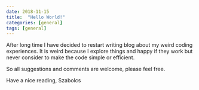 ```yaml
---
date: 2018-11-15
title:  "Hello World!"
categories: [general]
tags: [general]
---
```


After long time I have decided to restart writing blog about my weird coding experiences. It is weird because I explore things and happy if they work but never consider to make the code simple or efficient. 

So all suggestions and comments are welcome, please feel free.

Have a nice reading, Szabolcs